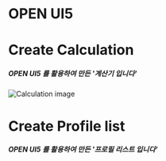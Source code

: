 OPEN UI5
=======

# Create Calculation
##### OPEN UI5 를 활용하여 만든 '계산기 입니다'

![Calculation image](C:\Users\Student\Pictures\pic/Calculation_img.PNG)


# Create Profile list
##### OPEN UI5 를 활용하여 만든 '프로필 리스트 입니다'
